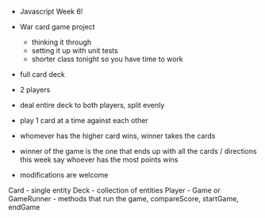 

- Javascript Week 6!

- War card game project
    - thinking it through
    - setting it up with unit tests
    - shorter class tonight so you have time to work

- full card deck
- 2 players
- deal entire deck to both players, split evenly
- play 1 card at a time against each other
- whomever has the higher card wins, winner takes the cards
- winner of the game is the one that ends up with all the cards / directions this
week say whoever has the most points wins
- modifications are welcome

Card - single entity
Deck - collection of entities
Player -
Game or GameRunner - methods that run the game, compareScore, startGame, endGame